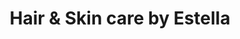 ---
title: "Hair & Skin care by Estella"
url: /san-antonio/hair-and-skin-care-by-estella/
shop: beauty
---